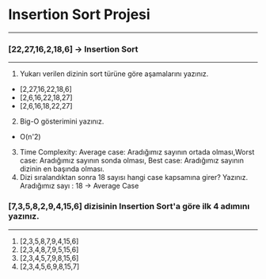 # Insertion Sort Projesi
***
### [22,27,16,2,18,6] -> Insertion Sort
***
1. Yukarı verilen dizinin sort türüne göre aşamalarını yazınız.
- [2,27,16,22,18,6]
- [2,6,16,22,18,27]
- [2,6,16,18,22,27]
2. Big-O gösterimini yazınız.
- O(n'2)
3. Time Complexity: Average case: Aradığımız sayının ortada olması,Worst case: Aradığımız sayının sonda olması, Best case: Aradığımız sayının dizinin en başında olması.
4. Dizi sıralandıktan sonra 18 sayısı hangi case kapsamına girer? Yazınız.
Aradığımız sayı : 18 -> Average Case
### [7,3,5,8,2,9,4,15,6] dizisinin Insertion Sort'a göre ilk 4 adımını yazınız.
***
1. [2,3,5,8,7,9,4,15,6]
2. [2,3,4,8,7,9,5,15,6]
3. [2,3,4,5,7,9,8,15,6]
4. [2,3,4,5,6,9,8,15,7]